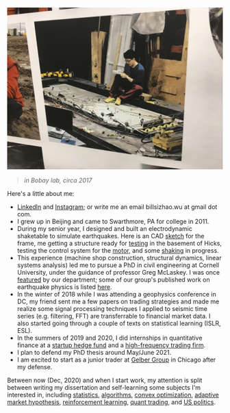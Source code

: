![in Bovay lab, circa 2017](/Bill_photo_lab.JPG)
>*in Bobay lab, circa 2017*

Here's a little about me:  

- [LinkedIn](https://www.linkedin.com/in/sizhao-bill-wu/) and [Instagram](https://www.instagram.com/billl.wu); or write me an email billsizhao.wu at gmail dot com.
- I grew up in Beijing and came to Swarthmore, PA for college in 2011.
- During my senior year, I designed and built an electrodynamic shaketable to simulate earthquakes. Here is an CAD [sketch](https://www.dropbox.com/s/hsv2x8rk3nfot97/table_frame.PNG?dl=0) for the frame, me getting a structure ready for [testing](https://www.dropbox.com/s/pvjqdtjptgckrcy/20150430_164630.jpg?dl=0) in the basement of Hicks, testing the control system for the [motor](https://www.dropbox.com/s/h2y85o97888gkd1/20150502_173739.mp4?dl=0), and some [shaking](https://www.dropbox.com/s/n5qw488mvfc41ln/20150502_172903.mp4?dl=0) in progress.
- This experience (machine shop construction, structural dynamics, linear systems analysis) led me to pursue a PhD in civil engineering at Cornell University, under the guidance of professor Greg McLaskey. I was once [featured](https://www.cee.cornell.edu/spotlights/bill-wu-phd-student) by our department; some of our group's published work on earthquake physics is listed [here](https://courses.cit.cornell.edu/mclaskey/publications.html).
- In the winter of 2018 while I was attending a geophysics conference in DC, my friend sent me a few papers on trading strategies and made me realize some signal processing techniques I applied to seismic time series (e.g. filtering, FFT) are transferrable to financial market data. I also started going through a couple of texts on statistical learning (ISLR, ESL).
- In the summers of 2019 and 2020, I did internships in quantitative finance at a [startup hedge fund](http://arcstonecap.com/index.html) and a [high-frequency  trading firm](https://www.quantlab.com/).
- I plan to defend my PhD thesis around May/June 2021.
- I am excited to start as a junior trader at [Gelber Group](https://www.gelbergroup.com/) in Chicago after my defense. 


Between now (Dec, 2020) and when I start work, my attention is split between writing my dissertation and self-learning some subjects I'm interested in, including [statistics](/ML/main.md), [algorithms](/algo/main.md), [convex optimization](/convopt/main.md), [adaptive market hypothesis](/QuantTrading/AMH.md), [reinforcement learning](/RL/main.md), [quant trading](/QuantTrading/main.md), and [US politics](Politics.md).
